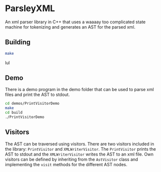 # ParsleyXML
An xml parser library in C++ that uses a waaaay too complicated state machine for tokenizing and generates an AST for the parsed xml.

## Building

```bash
make
```
lul

## Demo

There is a demo program in the demo folder that can be used to parse xml files and print the AST to stdout.

```bash
cd demos/PrintVisitorDemo
make
cd build
./PrintVisitorDemo
```

## Visitors

The AST can be traversed using visitors. There are two visitors included in the library: `PrintVisitor` and `XMLWriterVisitor`. The `PrintVisitor` prints the AST to stdout and the `XMLWriterVisitor` writes the AST to an xml file.
Own visitors can be defined by inheriting from the `AstVisitor` class and implementing the `visit` methods for the different AST nodes.